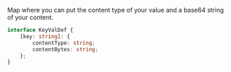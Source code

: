 Map where you can put the content type of your value and a base64 string of your content.

```typescript
interface KeyValDef {
    [key: string]: {
        contentType: string;
        contentBytes: string;
    };
}
```